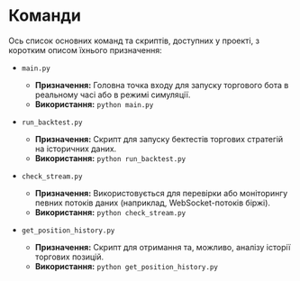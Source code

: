 # Команди

Ось список основних команд та скриптів, доступних у проекті, з коротким описом їхнього призначення:

-   `main.py`
    -   **Призначення:** Головна точка входу для запуску торгового бота в реальному часі або в режимі симуляції.
    -   **Використання:** `python main.py`

-   `run_backtest.py`
    -   **Призначення:** Скрипт для запуску бектестів торгових стратегій на історичних даних.
    -   **Використання:** `python run_backtest.py`

-   `check_stream.py`
    -   **Призначення:** Використовується для перевірки або моніторингу певних потоків даних (наприклад, WebSocket-потоків біржі).
    -   **Використання:** `python check_stream.py`

-   `get_position_history.py`
    -   **Призначення:** Скрипт для отримання та, можливо, аналізу історії торгових позицій.
    -   **Використання:** `python get_position_history.py`
